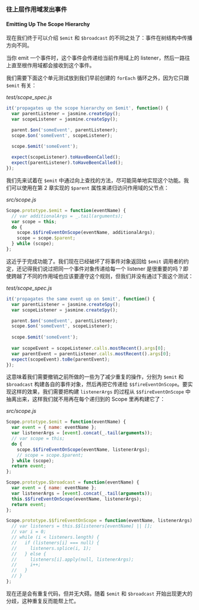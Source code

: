 ### 往上层作用域发出事件
#### Emitting Up The Scope Hierarchy

现在我们终于可以介绍 `$emit` 和 `$broadcast` 的不同之处了：事件在树结构中传播方向不同。

当你 emit 一个事件时，这个事件会传递给当前作用域上的 listener，然后一路往上直至根作用域都会接收到这个事件。

我们需要下面这个单元测试放到我们早前创建的 `forEach` 循环之外，因为它只跟 `$emit` 有关：

_test/scope_spec.js_

```js
it('propagates up the scope hierarchy on $emit', function() {
  var parentListener = jasmine.createSpy();
  var scopeListener = jasmine.createSpy();

  parent.$on('someEvent', parentListener);
  scope.$on('someEvent', scopeListener);

  scope.$emit('someEvent');
  
  expect(scopeListener).toHaveBeenCalled();
  expect(parentListener).toHaveBeenCalled();
});
```

我们先来试着在 `$emit` 中通过向上查找的方法，尽可能简单地实现这个功能。我们可以使用在第 2 章实现的 `$parent` 属性来递归访问作用域的父节点：

_src/scope.js_

```js
Scope.prototype.$emit = function(eventName) {
  // var additionalArgs = _.tail(arguments);
  var scope = this;
  do {
    scope.$$fireEventOnScope(eventName, additionalArgs);
    scope = scope.$parent;
  } while (scope);
};
```

这近乎于完成功能了。我们现在已经破坏了将事件对象返回给 `$emit` 调用者的约定，还记得我们说过把同一个事件对象传递给每一个 listener 是很重要的吗？即使跨越了不同的作用域也应该要遵守这个规则，但我们并没有通过下面这个测试：

_test/scope_spec.js_

```js
it('propagates the same event up on $emit', function() {
  var parentListener = jasmine.createSpy();
  var scopeListener = jasmine.createSpy();

  parent.$on('someEvent', parentListener);
  scope.$on('someEvent', scopeListener);
  
  scope.$emit('someEvent');
  
  var scopeEvent = scopeListener.calls.mostRecent().args[0];
  var parentEvent = parentListener.calls.mostRecent().args[0];
  expect(scopeEvent).toBe(parentEvent);
});
```

这意味着我们需要撤销之前所做的一些为了减少重复的操作，分别为 `$emit` 和 `$broadcast` 构建各自的事件对象，然后再把它传递给 `$$fireEventOnScope`。要实现这样的效果，我们需要把构建 `listenerArgs` 的过程从 `$$fireEventOnScope` 中抽离出来，这样我们就不用再在每个递归到的 Scope 里再构建它了：

_src/scope.js_

```js
Scope.prototype.$emit = function(eventName) {
  var event = { name: eventName };
  var listenerArgs = [event].concat(_.tail(arguments));
  // var scope = this;
  do {
    scope.$$fireEventOnScope(eventName, listenerArgs);
    // scope = scope.$parent;
  } while (scope);
  return event;
};

Scope.prototype.$broadcast = function(eventName) {
  var event = { name: eventName };
  var listenerArgs = [event].concat(_.tail(arguments));
  this.$$fireEventOnScope(eventName, listenerArgs);
  return event;
};

Scope.prototype.$$fireEventOnScope = function(eventName, listenerArgs) {
  // var listeners = this.$$listeners[eventName] || [];
  // var i = 0;
  // while (i < listeners.length) {
  //   if (listeners[i] === null) {
  //     listeners.splice(i, 1);
  //   } else {
  //     listeners[i].apply(null, listenerArgs);
  //     i++;
  //   }
  // }
};
``` 

现在还是会有重复代码，但并无大碍。随着 `$emit` 和 `$broadcast` 开始出现更大的分歧，这种重复反而能帮上忙。